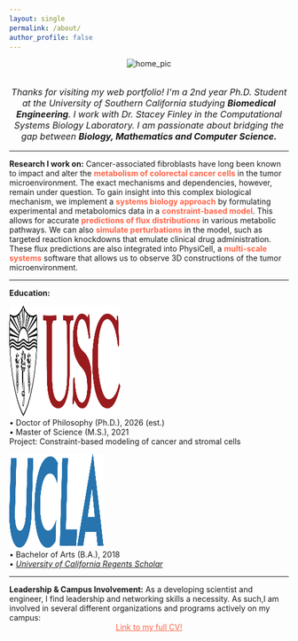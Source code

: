 ```yaml
---
layout: single
permalink: /about/
author_profile: false
---
```

<center>
<img src="/images/IMG_0416.PNG" alt="home_pic" width="350" height="350">
</center>

<br>

<center><p style="font-size:16px"><i>Thanks for visiting my web portfolio! I'm a 2nd year Ph.D. Student at the University of Southern California studying <b>Biomedical Engineering</b>. I work with Dr. Stacey Finley in the Computational Systems Biology Laboratory. I am passionate about bridging the gap between <b>Biology, Mathematics and Computer Science.</b></i></p>
</center>

<hr>

<b>Research I work on:</b> Cancer-associated fibroblasts have long been known to impact and alter the <font color="tomato"><b>metabolism of colorectal cancer cells</b></font> in the tumor microenvironment. The exact mechanisms and dependencies, however, remain under question. To gain insight into this complex biological mechanism, we implement a <font color="tomato"><b>systems biology approach</b></font> by formulating experimental and metabolomics data in a <font color="tomato"><b>constraint-based model</b></font>. This allows for accurate <font color="tomato"><b>predictions of flux distributions</b></font> in various metabolic pathways. We can also  <font color="tomato"><b>simulate perturbations</b></font> in the model, such as targeted reaction knockdowns that emulate clinical drug administration. These flux predictions are also integrated into PhysiCell, a <font color="tomato"><b>multi-scale systems</b></font> software that allows us to observe 3D constructions of the tumor microenvironment.
<hr>
<b>Education:</b>
<p>
<img src="/images/uscMono.png" alt="usc_logo" width="200" height="200">
<br>
• Doctor of Philosophy (Ph.D.), 2026 (est.) <br>
• Master of Science (M.S.), 2021  <br>
Project: Constraint-based modeling of cancer and stromal cells
</p>
<p>
<img src="/images/ucla.png" alt="ucla_logo" width="170" height="170">
<br>
• Bachelor of Arts (B.A.), 2018 <br> 
• <a href="https://prospective-ugstudents-ucla.academicworks.com/opportunities/334"><i> University of California Regents Scholar </i></a> <br>
<hr>
<b>Leadership & Campus Involvement:</b>
As a developing scientist and engineer, I find leadership and networking skills a necessity. As such,I am involved in several different organizations and programs actively on my campus: <br>








<center> <a href="/assets/docs/cv- nikitavakoli.pdf"  style="color: tomato"> Link to my full CV! </a> </center>

